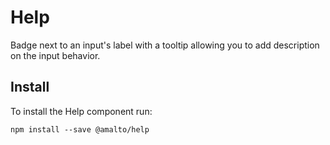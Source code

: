 # Help

Badge next to an input's label with a tooltip allowing you to add description on the input behavior.

## Install

To install the Help component run:

```terminal
npm install --save @amalto/help
```
